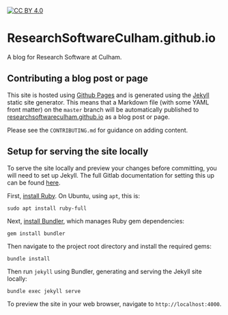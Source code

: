 [![CC BY 4.0][cc-by-shield]][cc-by]

# ResearchSoftwareCulham.github.io
A blog for Research Software at Culham.

## Contributing a blog post or page
This site is hosted using [Github Pages](https://pages.github.com/) and is generated using the [Jekyll](https://jekyllrb.com/) static site generator. This means that a Markdown file (with some YAML front matter) on the `master` branch will be automatically published to [researchsoftwareculham.github.io](https://researchsoftwareculham.github.io/) as a blog post or page.

Please see the `CONTRIBUTING.md` for guidance on adding content.

## Setup for serving the site locally
To serve the site locally and preview your changes before committing, you will need to set up Jekyll. The full Gitlab documentation for setting this up can be found [here](https://docs.github.com/en/pages/setting-up-a-github-pages-site-with-jekyll).

First, [install Ruby](https://www.ruby-lang.org/en/documentation/installation/). On Ubuntu, using `apt`, this is:
```
sudo apt install ruby-full
```

Next, [install Bundler](https://bundler.io/), which manages Ruby gem dependencies:
```
gem install bundler
```

Then navigate to the project root directory and install the required gems:
```
bundle install
```

Then run `jekyll` using Bundler, generating and serving the Jekyll site locally:
```
bundle exec jekyll serve
```

To preview the site in your web browser, navigate to `http://localhost:4000`.

[cc-by]: http://creativecommons.org/licenses/by/4.0/
[cc-by-shield]: https://img.shields.io/badge/License-CC%20BY%204.0-lightgrey.svg
